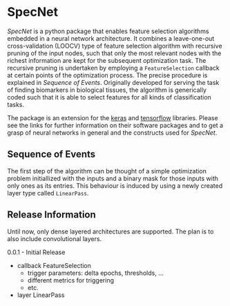 # SpecNet
*SpecNet* is a python package that enables feature selection algorithms embedded 
in a neural network architecture. It combines a leave-one-out cross-validation 
(LOOCV) type of feature selection algorithm with recursive pruning of the input 
nodes, such that only the most relevant nodes with the richest information are 
kept for the subsequent optimization task. The recursive pruning is undertaken 
by employing a ```FeatureSelection``` callback at certain points of the 
optimization process. The precise procedure is explained in *Sequence of 
Events*.
Originally developed for serving the task of finding biomarkers in biological 
tissues, the algorithm is generically coded such that it is able to select 
features for all kinds of classification tasks.

The package is an extension for the [keras](https://www.keras.io) and 
[tensorflow](https://www.tensorflow.org/) libraries.
Please see the links for further information on their software packages and to 
get a grasp of neural networks in general and the constructs used for 
*SpecNet*.

## Sequence of Events
The first step of the algorithm can be thought of a simple optimization problem 
initiallized with the inputs and a binary mask for those inputs with only ones
as its entries. This behaviour is induced by using a newly created layer type
called ```LinearPass```. 

## Release Information
Until now, only dense layered architectures are supported. The plan is to also
include convolutional layers.

0.0.1 - Initial Release
- callback FeatureSelection
	- trigger parameters: delta epochs, thresholds, ...
	- different metrics for triggering
	- etc.
- layer LinearPass
